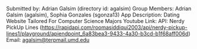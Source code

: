 Submitted by: Adrian Galsim (directory id: agalsim)
Group Members: Adrian Galsim (agalsim), Sophia Gonzales (sgonza13)
App Description: Dating Website Tailored For Computer Science Majors
Youtube Link: 
API: Nerdy PickUp Lines (https://rapidapi.com/roomasiddiqui2003/api/nerdy-pickup-lines1/playground/apiendpoint_6a83bea3-9433-4a30-b3cd-b1f68aff006d)
Email: agalsim@terpmail.umd.edu